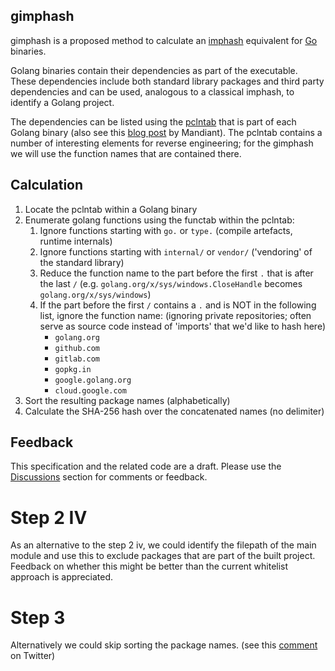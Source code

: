 gimphash
--------

gimphash is a proposed method to calculate an [imphash](https://www.mandiant.com/resources/tracking-malware-import-hashing) equivalent for [Go](https://go.dev/) binaries.

Golang binaries contain their dependencies as part of the executable. These dependencies include both standard library packages and third party dependencies and can be used, analogous to a classical imphash, to identify a Golang project.

The dependencies can be listed using the [pclntab](https://go.dev/src/debug/gosym/pclntab.go) that is part of each Golang binary (also see this [blog post](https://www.mandiant.com/resources/golang-internals-symbol-recovery) by Mandiant). The pclntab contains a number of interesting elements for reverse engineering; for the gimphash we will use the function names that are contained there.

Calculation
-----------
1. Locate the pclntab within a Golang binary
2. Enumerate golang functions using the functab within the pclntab:
    1. Ignore functions starting with `go.` or `type.` (compile artefacts, runtime internals)
    2. Ignore functions starting with `internal/`  or `vendor/` ('vendoring' of the standard library)
    3. Reduce the function name to the part before the first `.` that is after the last `/` (e.g. `golang.org/x/sys/windows.CloseHandle` becomes `golang.org/x/sys/windows`)
    4. If the part before the first `/` contains a `.` and is NOT in the following list, ignore the function name: (ignoring private repositories; often serve as source code instead of 'imports' that we'd like to hash here)
        - `golang.org`
        - `github.com`
        - `gitlab.com`
        - `gopkg.in`
        - `google.golang.org`
        - `cloud.google.com`
3. Sort the resulting package names (alphabetically) 
4. Calculate the SHA-256 hash over the concatenated names (no delimiter)

Feedback
--------

This specification and the related code are a draft. Please use the [Discussions](https://github.com/NextronSystems/gimphash/discussions) section for comments or feedback. 

Step 2 IV
=========
As an alternative to the step 2 iv, we could identify the filepath of the main module and use this to exclude packages that are part of the built project. Feedback on whether this might be better than the current whitelist approach is appreciated.

Step 3
======
Alternatively we could skip sorting the package names. (see this [comment](https://twitter.com/invisig0th/status/1526207532741664769) on Twitter)

